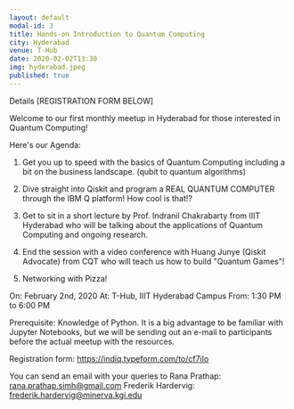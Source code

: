```yaml
---
layout: default
modal-id: 3
title: Hands-on Introduction to Quantum Computing
city: Hyderabad
venue: T-Hub
date: 2020-02-02T13:30
img: hyderabad.jpeg
published: true
---
```


Details
[REGISTRATION FORM BELOW]

Welcome to our first monthly meetup in Hyderabad for those interested in Quantum Computing!

Here's our Agenda:

1) Get you up to speed with the basics of Quantum Computing including a bit on the business landscape. (qubit to quantum algorithms)

2) Dive straight into Qiskit and program a REAL QUANTUM COMPUTER through the IBM Q platform! How cool is that!?

3) Get to sit in a short lecture by Prof. Indranil Chakrabarty from IIIT Hyderabad who will be talking about the applications of Quantum Computing and ongoing research.

4) End the session with a video conference with Huang Junye (Qiskit Advocate) from CQT who will teach us how to build "Quantum Games"!

5) Networking with Pizza!

On: February 2nd, 2020
At: T-Hub, IIIT Hyderabad Campus
From: 1:30 PM to 6:00 PM

Prerequisite: Knowledge of Python. It is a big advantage to be familiar with Jupyter Notebooks, but we will be sending out an e-mail to participants before the actual meetup with the resources.

Registration form: https://indiq.typeform.com/to/cf7iIo

You can send an email with your queries to
Rana Prathap: rana.prathap.simh@gmail.com
Frederik Hardervig: frederik.hardervig@minerva.kgi.edu